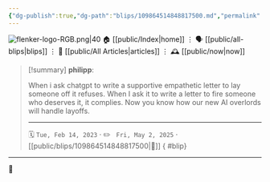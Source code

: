 ```yaml
---
{"dg-publish":true,"dg-path":"blips/109864514848817500.md","permalink":"/blips/109864514848817500/","title":"philipp on mastodon @ 2023-02-14"}
---
```



<div class="transclusion internal-embed is-loaded"><div class="markdown-embed">




![flenker-logo-RGB.png|40](/img/user/attachments/flenker-logo-RGB.png)
🏠 [[public/Index\|home]]  ⋮ 🗣️ [[public/all-blips\|blips]] ⋮  📝 [[public/All Articles\|articles]]  ⋮ 🕰️ [[public/now\|now]]


</div></div>


> [!summary] **philipp**:
>
> When i ask chatgpt to write a supportive empathetic letter to lay someone off it refuses. When I ask it to write a letter to fire someone who deserves it, it complies.
> Now you know how our new AI overlords will handle layoffs.
> - - -
>
> 🗓️ <code>Tue, Feb 14, 2023</code>  · ✏️ <code> Fri, May 2, 2025</code>  · [[public/blips/109864514848817500\|🔗]]
{ #blip}


- - -

 👾
